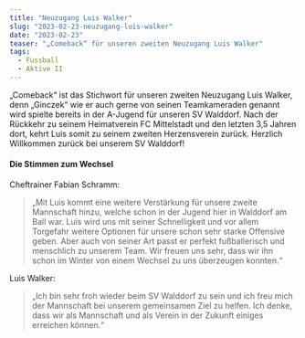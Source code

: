 ```yaml
---
title: "Neuzugang Luis Walker"
slug: "2023-02-23-neuzugang-luis-walker"
date: "2023-02-23"
teaser: "„Comeback“ für unseren zweiten Neuzugang Luis Walker"
tags:
  - Fussball
  - Aktive II
---
```

„Comeback“ ist das Stichwort für unseren zweiten Neuzugang Luis Walker, denn „Ginczek“ wie er auch gerne von seinen Teamkameraden genannt wird spielte bereits in der A-Jugend für unseren SV Walddorf. Nach der Rückkehr zu seinem Heimatverein FC Mittelstadt und den letzten 3,5 Jahren dort, kehrt Luis somit zu seinem zweiten Herzensverein zurück. Herzlich Willkommen zurück bei unserem SV Walddorf!

#### Die Stimmen zum Wechsel

Cheftrainer Fabian Schramm:

> „Mit Luis kommt eine weitere Verstärkung für unsere zweite Mannschaft hinzu, welche schon in der Jugend hier in Walddorf am Ball war. Luis wird uns mit seiner Schnelligkeit und vor allem Torgefahr weitere Optionen für unsere schon sehr starke Offensive geben. Aber auch von seiner Art passt er perfekt fußballerisch und menschlich zu unserem Team. Wir freuen uns sehr, dass wir ihn schon im Winter von einem Wechsel zu uns überzeugen konnten.“

Luis Walker:

> „Ich bin sehr froh wieder beim SV Walddorf zu sein und ich freu mich der Mannschaft bei unserem gemeinsamen Ziel zu helfen. Ich denke, dass wir als Mannschaft und als Verein in der Zukunft einiges erreichen können.“
